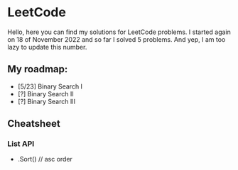 # LeetCode

Hello, here you can find my solutions for LeetCode problems.
I started again on 18 of November 2022 and so far I solved 5 problems. And yep, I am too lazy to update this number.

## My roadmap:
- [5/23] Binary Search I
- [?] Binary Search II
- [?] Binary Search III

## Cheatsheet

### List API
- .Sort() // asc order